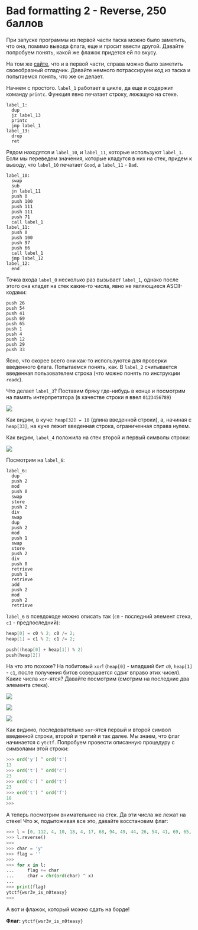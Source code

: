 # Bad formatting 2 - Reverse, 250 баллов

При запуске программы из первой части таска можно было заметить, что она, помимо вывода флага, еще и просит ввести другой. Давайте попробуем понять, какой же флажок придется ей по вкусу.

На том же [сайте](https://vii5ard.github.io/whitespace/), что и в первой части, справа можно было заметить своеобразный отладчик. Давайте немного потрассируем код из таска и попытаемся понять, что же он делает. 

Начнем с простого. `label_1` работает в цикле, да еще и содержит команду `printc`. Функция явно печатает строку, лежащую на стеке. 
```
label_1:
  dup
  jz label_13
  printc
  jmp label_1
label_13:
  drop
  ret
```
Рядом находятся и `label_10`, и `label_11`, которые используют `label_1`. Если мы переведем значения, которые кладутся в них на стек, придем к выводу, что `label_10` печатает `Good`, а `label_11` - `Bad`. 
```
label_10:
  swap
  sub
  jn label_11
  push 0
  push 100
  push 111
  push 111
  push 71
  call label_1
label_11:
  push 0
  push 100
  push 97
  push 66
  call label_1
  jmp label_12
label_12:
  end
```
Точка входа `label_0` несколько раз вызывает `label_1`, однако после этого она кладет на стек какие-то числа, явно не являющиеся ASCII-кодами:
```
push 26
push 54
push 41
push 69
push 65
push 1
push 4
push 12
push 29
push 33
```
Ясно, что скорее всего они как-то используются для проверки введенного флага. Попытаемся понять, как. В `label_2` считывается введенная пользователем строка (что можно понять по инструкции `readc`). 

Что делает `label_3`? Поставим бряку где-нибудь в конце и посмотрим на память интерпретатора (в качестве строки я ввел `0123456789`)

![](1.png)

Как видим, в куче: `heap[32] = 10` (длина введенной строки), а, начиная с `heap[33]`, на куче лежит введенная строка, ограниченная справа нулем. 

Как видим, `label_4` положила на стек второй и первый символы строки:

![](2.png)

Посмотрим на `label_6`:
```
label_6:
  dup
  push 2
  mod
  push 0
  swap
  store
  push 2
  div
  swap
  dup
  push 2
  mod
  push 1
  swap
  store
  push 2
  div
  push 0
  retrieve
  push 1
  retrieve
  add
  push 2
  mod
  push 2
  retrieve
```

`label_6` в псевдокоде можно описать так (`c0` - последний элемент стека, `c1` - предпоследний):
```cpp
heap[0] = c0 % 2; c0 /= 2;
heap[1] = c1 % 2; c1 /= 2;

push((heap[0] + heap[1]) % 2)
push(heap[2])
```
На что это похоже? На побитовый `xor`! (`heap[0]` - младший бит `c0`, `heap[1]` - `c1`, после получения битов совершается сдвиг вправо этих чисел). Какие числа `xor`-ятся? Давайте посмотрим (смотрим на последние два элемента стека). 

![](3.png)

![](4.png)

![](5.png)

Как видимо, последовательно `xor`-ятся первый и второй символ введенной строки, второй и третий и так далее. Мы знаем, что флаг начинается c `ytctf`. Попробуем провести описанную процедуру с символами этой строки:
```python
>>> ord('y') ^ ord('t')
13
>>> ord('t') ^ ord('c')
23
>>> ord('c') ^ ord('t')
23
>>> ord('t') ^ ord('f')
18
>>>
```
А теперь посмотрим внимательнее на стек. Да эти числа же лежат на стеке! Что ж, подытоживая все это, давайте восстановим флаг:
```python
>>> l = [0, 112, 4, 10, 18, 4, 17, 68, 94, 49, 44, 26, 54, 41, 69, 65, 1, 4, 12, 29, 18, 23, 23, 13]
>>> l.reverse()
>>>
>>> char = 'y'
>>> flag = ''
>>>
>>> for x in l:
...     flag += char
...     char = chr(ord(char) ^ x)
...
>>> print(flag)
ytctf{wsr3v_is_n0teasy}
>>>
```
А вот и флажок, который можно сдать на борде!

**Флаг:** `ytctf{wsr3v_is_n0teasy}`
